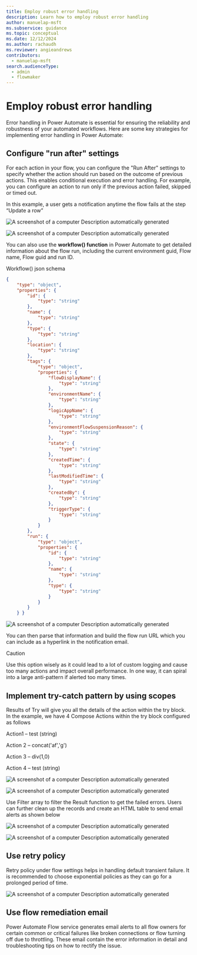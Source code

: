 ```yaml
---
title: Employ robust error handling
description: Learn how to employ robust error handling
author: manuelap-msft
ms.subservice: guidance
ms.topic: conceptual
ms.date: 12/12/2024
ms.author: rachaudh
ms.reviewer: angieandrews
contributors: 
  - manuelap-msft
search.audienceType: 
  - admin
  - flowmaker
---
```


# Employ robust error handling

Error handling in Power Automate is essential for ensuring the reliability and robustness of your automated workflows. Here are some key strategies for implementing error handling in Power Automate:

## Configure "run after" settings

For each action in your flow, you can configure the "Run After" settings to specify whether the action should run based on the outcome of previous actions. This enables conditional execution and error handling. For example, you can configure an action to run only if the previous action failed, skipped or timed out.

In this example, a user gets a notification anytime the flow fails at the step “Update a row”

![A screenshot of a computer Description automatically generated](media/fa521d5db5678e0b1cda492a7112ac5a.png)

![A screenshot of a computer Description automatically generated](media/5f2a4bbaf2c9ea7d4a7213a52d10f90e.png)

You can also use the **workflow() function** in Power Automate to get detailed information about the flow run, including the current environment guid, Flow name, Flow guid and run ID.  
  
Workflow() json schema

```json
{
    "type": "object",
    "properties": {
        "id": {
            "type": "string"
        },
        "name": {
            "type": "string"
        },
        "type": {
            "type": "string"
        },
        "location": {
            "type": "string"
        },
        "tags": {
            "type": "object",
            "properties": {
                "flowDisplayName": {
                    "type": "string"
                },
                "environmentName": {
                    "type": "string"
                },
                "logicAppName": {
                    "type": "string"
                },
                "environmentFlowSuspensionReason": {
                    "type": "string"
                },
                "state": {
                    "type": "string"
                },
                "createdTime": {
                    "type": "string"
                },
                "lastModifiedTime": {
                    "type": "string"
                },
                "createdBy": {
                    "type": "string"
                },
                "triggerType": {
                    "type": "string"
                }
            }
        },
        "run": {
            "type": "object",
            "properties": {
                "id": {
                    "type": "string"
                },
                "name": {
                    "type": "string"
                },
                "type": {
                    "type": "string"
                }
            }
        }
    } }
```

<!-- TODO replace with parse json action and better description -->

![A screenshot of a computer  Description automatically generated](media/image40.png)

You can then parse that information and build the flow run URL which you can include as a hyperlink in the notification email.

> [!CAUTION]
> Use this option wisely as it could lead to a lot of custom logging and cause too many actions and impact overall performance. In one way, it can spiral into a large anti-pattern if alerted too many times.

## Implement try-catch pattern by using scopes

Results of Try will give you all the details of the action within the try block. In the example, we have 4 Compose Actions within the try block configured as follows

Action1 – test (string)

Action 2 – concat('af','g')

Action 3 – div(1,0)

Action 4 – test (string)

![A screenshot of a computer  Description automatically generated](media/image41.png)

![A screenshot of a computer  Description automatically generated](media/image42.png)

Use Filter array to filter the Result function to get the failed errors. Users can further clean up the records and create an HTML table to send email alerts as shown below

![A screenshot of a computer  Description automatically generated](media/image43.png)

![A screenshot of a computer  Description automatically generated](media/image44.png)

## Use retry policy

Retry policy under flow settings helps in handling default transient failure. It is recommended to choose exponential policies as they can go for a prolonged period of time.

<!-- TODO replace -->
![A screenshot of a computer  Description automatically generated](media/image45.png)

## Use flow remediation email

Power Automate Flow service generates email alerts to all flow owners for certain common or critical failures like broken connections or flow turning off due to throttling. These email contain the error information in detail and troubleshooting tips on how to rectify the issue.

